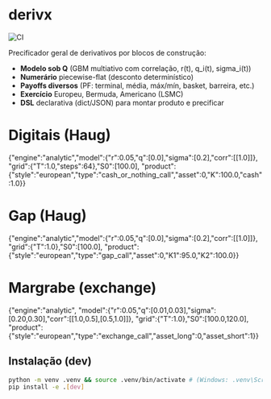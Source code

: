 # derivx

![CI](https://github.com/walterCNeto/precificador/actions/workflows/ci.yml/badge.svg)

Precificador geral de derivativos por blocos de construção:
- **Modelo sob Q** (GBM multiativo com correlação, r(t), q_i(t), sigma_i(t))
- **Numerário** piecewise-flat (desconto determinístico)
- **Payoffs diversos** (PF: terminal, média, máx/mín, basket, barreira, etc.)
- **Exercício** Europeu, Bermuda, Americano (LSMC)
- **DSL** declarativa (dict/JSON) para montar produto e precificar

# Digitais (Haug)
{"engine":"analytic","model":{"r":0.05,"q":[0.0],"sigma":[0.2],"corr":[[1.0]]},
 "grid":{"T":1.0,"steps":64},"S0":[100.0],
 "product":{"style":"european","type":"cash_or_nothing_call","asset":0,"K":100.0,"cash":1.0}}

# Gap (Haug)
{"engine":"analytic","model":{"r":0.05,"q":[0.0],"sigma":[0.2],"corr":[[1.0]]},
 "grid":{"T":1.0},"S0":[100.0],
 "product":{"style":"european","type":"gap_call","asset":0,"K1":95.0,"K2":100.0}}

# Margrabe (exchange)
{"engine":"analytic",
 "model":{"r":0.05,"q":[0.01,0.03],"sigma":[0.20,0.30],"corr":[[1.0,0.5],[0.5,1.0]]},
 "grid":{"T":1.0},"S0":[100.0,120.0],
 "product":{"style":"european","type":"exchange_call","asset_long":0,"asset_short":1}}

## Instalação (dev)
```bash
python -m venv .venv && source .venv/bin/activate # (Windows: .venv\Scripts\activate)
pip install -e .[dev]